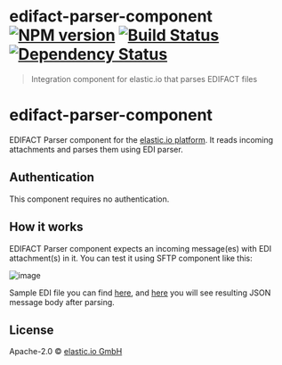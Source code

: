 # edifact-parser-component [![NPM version][npm-image]][npm-url] [![Build Status][travis-image]][travis-url] [![Dependency Status][daviddm-image]][daviddm-url]
> Integration component for elastic.io that parses EDIFACT files

# edifact-parser-component
EDIFACT Parser component for the [elastic.io platform](http://www.elastic.io). It reads incoming attachments and
parses them using EDI parser.


## Authentication

This component requires no authentication.

## How it works

EDIFACT Parser component expects an incoming message(es) with EDI attachment(s) in it. You can test it using SFTP component like this:

![image](https://user-images.githubusercontent.com/56208/29717917-46ad444e-89b1-11e7-8d84-1059f3959472.png)

Sample EDI file you can find [here](https://raw.githubusercontent.com/elasticio/edifact-parser-component/master/samples/INVOICE.edi), and [here](https://github.com/elasticio/edifact-parser-component/blob/master/samples/INVOICE.edi.json) you will see resulting JSON message body after parsing.

## License

Apache-2.0 © [elastic.io GmbH](http://elastic.io)


[npm-image]: https://badge.fury.io/js/edifact-parser-component.svg
[npm-url]: https://npmjs.org/package/edifact-parser-component
[travis-image]: https://travis-ci.org/elasticio/edifact-parser-component.svg?branch=master
[travis-url]: https://travis-ci.org/elasticio/edifact-parser-component
[daviddm-image]: https://david-dm.org/elasticio/edifact-parser-component.svg?theme=shields.io
[daviddm-url]: https://david-dm.org/elasticio/edifact-parser-component
